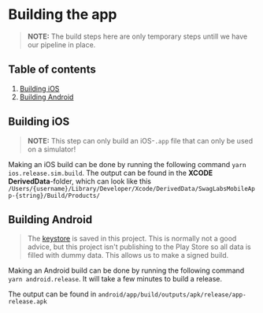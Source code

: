# Building the app

> **NOTE:** The build steps here are only temporary steps untill we have our pipeline in place. 


## Table of contents
1. [Building iOS](#building-ios)
1. [Building Android](#building-android)

## Building iOS
> **NOTE:** This step can only build an iOS-`.app` file that can only be used on a simulator!

Making an iOS build can be done by running the following command `yarn ios.release.sim.build`.
The output can be found in the **XCODE DerivedData**-folder, which can look like this 
`/Users/{username}/Library/Developer/Xcode/DerivedData/SwagLabsMobileApp-{string}/Build/Products/`

## Building Android
> The [keystore](../android/app/sLSwagLab.keystore) is saved in this project. This is normally not a good advice, but this project isn't publishing to the Play Store so all data is filled with dummy data.
> This allows us to make a signed build.

Making an Android build can be done by running the following command `yarn android.release`. It will take a few minutes to build a release.

The output can be found in `android/app/build/outputs/apk/release/app-release.apk`
